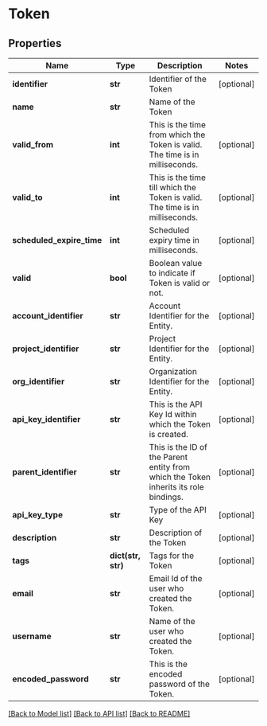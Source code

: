 # Token

## Properties
Name | Type | Description | Notes
------------ | ------------- | ------------- | -------------
**identifier** | **str** | Identifier of the Token | [optional] 
**name** | **str** | Name of the Token | 
**valid_from** | **int** | This is the time from which the Token is valid. The time is in milliseconds. | [optional] 
**valid_to** | **int** | This is the time till which the Token is valid. The time is in milliseconds. | [optional] 
**scheduled_expire_time** | **int** | Scheduled expiry time in milliseconds. | [optional] 
**valid** | **bool** | Boolean value to indicate if Token is valid or not. | [optional] 
**account_identifier** | **str** | Account Identifier for the Entity. | [optional] 
**project_identifier** | **str** | Project Identifier for the Entity. | [optional] 
**org_identifier** | **str** | Organization Identifier for the Entity. | [optional] 
**api_key_identifier** | **str** | This is the API Key Id within which the Token is created. | [optional] 
**parent_identifier** | **str** | This is the ID of the Parent entity from which the Token inherits its role bindings. | [optional] 
**api_key_type** | **str** | Type of the API Key | [optional] 
**description** | **str** | Description of the Token | [optional] 
**tags** | **dict(str, str)** | Tags for the Token | [optional] 
**email** | **str** | Email Id of the user who created the Token. | [optional] 
**username** | **str** | Name of the user who created the Token. | [optional] 
**encoded_password** | **str** | This is the encoded password of the Token. | [optional] 

[[Back to Model list]](../README.md#documentation-for-models) [[Back to API list]](../README.md#documentation-for-api-endpoints) [[Back to README]](../README.md)

